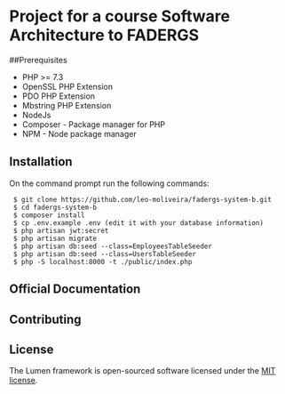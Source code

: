 # Project for a course Software Architecture to FADERGS


##Prerequisites
- PHP >= 7.3
- OpenSSL PHP Extension
- PDO PHP Extension
- Mbstring PHP Extension
- NodeJs
- Composer - Package manager for PHP
- NPM - Node package manager

## Installation
On the command prompt run the following commands:
```
 $ git clone https://github.com/leo-moliveira/fadergs-system-b.git
 $ cd fadergs-system-b
 $ composer install
 $ cp .env.example .env (edit it with your database information)
 $ php artisan jwt:secret
 $ php artisan migrate
 $ php artisan db:seed --class=EmployeesTableSeeder
 $ php artisan db:seed --class=UsersTableSeeder
 $ php -S localhost:8000 -t ./public/index.php
```

## Official Documentation


## Contributing

## License

The Lumen framework is open-sourced software licensed under the [MIT license](https://opensource.org/licenses/MIT).
